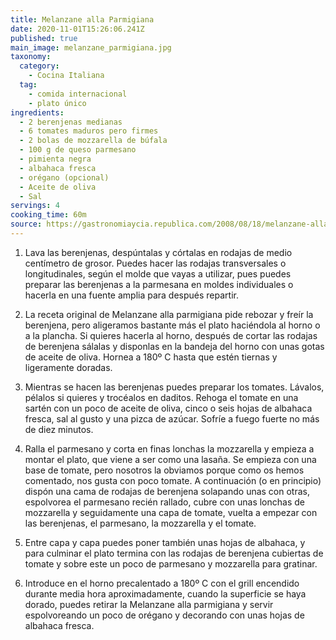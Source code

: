 ```yaml
---
title: Melanzane alla Parmigiana
date: 2020-11-01T15:26:06.241Z
published: true
main_image: melanzane_parmigiana.jpg
taxonomy:
  category:
    - Cocina Italiana
  tag:
    - comida internacional
    - plato único
ingredients:
  - 2 berenjenas medianas
  - 6 tomates maduros pero firmes
  - 2 bolas de mozzarella de búfala
  - 100 g de queso parmesano
  - pimienta negra
  - albahaca fresca
  - orégano (opcional)
  - Aceite de oliva
  - Sal
servings: 4
cooking_time: 60m
source: https://gastronomiaycia.republica.com/2008/08/18/melanzane-alla-parmigiana/
---
```


1. Lava las berenjenas, despúntalas y córtalas en rodajas de medio centímetro de grosor. Puedes hacer las rodajas transversales o longitudinales, según el molde que vayas a utilizar, pues puedes preparar las berenjenas a la parmesana en moldes individuales o hacerla en una fuente amplia para después repartir.

2. La receta original de Melanzane alla parmigiana pide rebozar y freír la berenjena, pero aligeramos bastante más el plato haciéndola al horno o a la plancha. Si quieres hacerla al horno, después de cortar las rodajas de berenjena sálalas y disponlas en la bandeja del horno con unas gotas de aceite de oliva. Hornea a 180º C hasta que estén tiernas y ligeramente doradas.

3. Mientras se hacen las berenjenas puedes preparar los tomates. Lávalos, pélalos si quieres y trocéalos en daditos. Rehoga el tomate en una sartén con un poco de aceite de oliva, cinco o seis hojas de albahaca fresca, sal al gusto y una pizca de azúcar. Sofríe a fuego fuerte no más de diez minutos.

4. Ralla el parmesano y corta en finas lonchas la mozzarella y empieza a montar el plato, que viene a ser como una lasaña. Se empieza con una base de tomate, pero nosotros la obviamos porque como os hemos comentado, nos gusta con poco tomate. A continuación (o en principio) dispón una cama de rodajas de berenjena solapando unas con otras, espolvorea el parmesano recién rallado, cubre con unas lonchas de mozzarella y seguidamente una capa de tomate, vuelta a empezar con las berenjenas, el parmesano, la mozzarella y el tomate.

5. Entre capa y capa puedes poner también unas hojas de albahaca, y para culminar el plato termina con las rodajas de berenjena cubiertas de tomate y sobre este un poco de parmesano y mozzarella para gratinar.

6. Introduce en el horno precalentado a 180º C con el grill encendido durante media hora aproximadamente, cuando la superficie se haya dorado, puedes retirar la Melanzane alla parmigiana y servir espolvoreando un poco de orégano y decorando con unas hojas de albahaca fresca.
